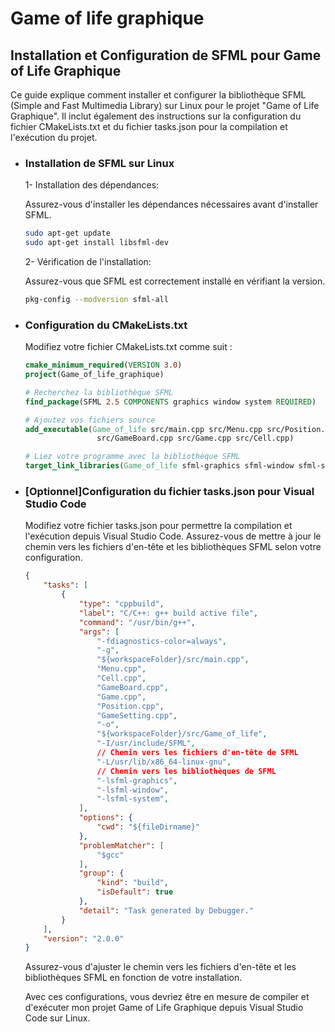 # Game of life graphique

## Installation et Configuration de SFML pour Game of Life Graphique

Ce guide explique comment installer et configurer la bibliothèque SFML (Simple and Fast Multimedia Library) sur Linux pour le projet "Game of Life Graphique". Il inclut également des instructions sur la configuration du fichier CMakeLists.txt et du fichier tasks.json pour la compilation et l'exécution du projet.

* ### Installation de SFML sur Linux

    1- Installation des dépendances:

    Assurez-vous d'installer les dépendances nécessaires avant d'installer SFML.

    ```bash
    sudo apt-get update
    sudo apt-get install libsfml-dev

    ```

    2- Vérification de l'installation:

    Assurez-vous que SFML est correctement installé en vérifiant la version.

    ```bash
    pkg-config --modversion sfml-all

    ```
* ### Configuration du CMakeLists.txt

    Modifiez votre fichier CMakeLists.txt comme suit :

    ```cmake
    cmake_minimum_required(VERSION 3.0)
    project(Game_of_life_graphique)

    # Recherchez la bibliothèque SFML
    find_package(SFML 2.5 COMPONENTS graphics window system REQUIRED)

    # Ajoutez vos fichiers source
    add_executable(Game_of_life src/main.cpp src/Menu.cpp src/Position.cpp src/GameSetting.cpp 
                    src/GameBoard.cpp src/Game.cpp src/Cell.cpp)

    # Liez votre programme avec la bibliothèque SFML
    target_link_libraries(Game_of_life sfml-graphics sfml-window sfml-system)

    ```
* ### [Optionnel]Configuration du fichier tasks.json pour Visual Studio Code

    Modifiez votre fichier tasks.json pour permettre la compilation et l'exécution depuis Visual Studio Code. Assurez-vous de mettre à jour le chemin vers les fichiers d'en-tête et les bibliothèques SFML selon votre configuration.

    ```json
    {
        "tasks": [
            {
                "type": "cppbuild",
                "label": "C/C++: g++ build active file",
                "command": "/usr/bin/g++",
                "args": [
                    "-fdiagnostics-color=always",
                    "-g",
                    "${workspaceFolder}/src/main.cpp",
                    "Menu.cpp",
                    "Cell.cpp",
                    "GameBoard.cpp",
                    "Game.cpp",
                    "Position.cpp",
                    "GameSetting.cpp",
                    "-o",
                    "${workspaceFolder}/src/Game_of_life",
                    "-I/usr/include/SFML",       
                    // Chemin vers les fichiers d'en-tête de SFML
                    "-L/usr/lib/x86_64-linux-gnu",                 
                    // Chemin vers les bibliothèques de SFML
                    "-lsfml-graphics",
                    "-lsfml-window",
                    "-lsfml-system",
                ],
                "options": {
                    "cwd": "${fileDirname}"
                },
                "problemMatcher": [
                    "$gcc"
                ],
                "group": {
                    "kind": "build",
                    "isDefault": true
                },
                "detail": "Task generated by Debugger."
            }
        ],
        "version": "2.0.0"
    }

    ```

    Assurez-vous d'ajuster le chemin vers les fichiers d'en-tête et les bibliothèques SFML en fonction de votre installation.

    Avec ces configurations, vous devriez être en mesure de compiler et d'exécuter mon projet Game of Life Graphique depuis Visual Studio Code sur Linux.